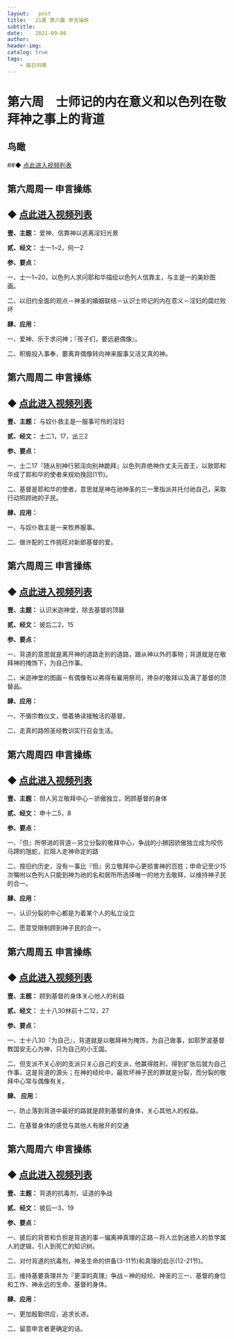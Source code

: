 ```yaml
---
layout:   post
title:   21夏 第六篇 申言操练
subtitle:  
date:    2021-09-06
author:   
header-img: 
catalog: true
tags:
    - 每日吗哪
---
```


# 第六周　士师记的内在意义和以色列在敬拜神之事上的背道

## 鸟瞰

##◆ [点此进入视频列表](https://dull-carver-268.notion.site/aa537a69f7914add9721340b3a2a9e5b)

##  第六周周一 申言操练

## ◆ [点此进入视频列表](https://dull-carver-268.notion.site/aa537a69f7914add9721340b3a2a9e5b)

**壹、主题：** 爱神、信靠神以逃离淫妇光景

**贰、经文：** 士一1~2，何一2

**参、要点：**

一、士一1~20，以色列人求问耶和华描绘以色列人信靠主，与主是一的美妙图画。

二、以旧约全面的观点－神圣的婚姻联结－认识士师记的内在意义－淫妇的腐烂败坏

 **肆、应用：**

一、爱神、乐于求问神；『孩子们，要远避偶像』。

二、积极投入事奉，要离弃偶像转向神来服事又活又真的神。

##  第六周周二 申言操练

## ◆ [点此进入视频列表](https://dull-carver-268.notion.site/aa537a69f7914add9721340b3a2a9e5b)

**壹、主题：** 与奴仆救主是一服事可怜的淫妇

**贰、经文：** 士二1，17，出三2

**参、要点：**

一、士二17『随从别神行邪淫向别神跪拜』以色列弃绝神作丈夫元首王，以致耶和华成了耶和华的使者来规劝挽回(1节)。

二、基督是耶和华的使者，意思就是神在祂神圣的三一里指派并托付祂自己，采取行动照顾祂的子民。

 **肆、应用：**

一、与奴仆救主是一来牧养服事。

二、做许配的工作挑旺对新郎基督的爱。

##  第六周周三 申言操练

## ◆ [点此进入视频列表](https://dull-carver-268.notion.site/aa537a69f7914add9721340b3a2a9e5b)

**壹、主题：** 认识米迦神堂，除去基督的顶替

**贰、经文：** 彼后二2，15

**参、要点：**

一、背道的意思就是离开神的道路走别的道路，跟从神以外的事物；背道就是在敬拜神的掩饰下，为自己作事。

二、米迦神堂的图画－有偶像有以弗得有雇用祭司，搀杂的敬拜以及满了基督的顶替品。

 **肆、应用：**

一、不循宗教仪文，借着祷读接触活的基督。

二、走真的路照圣经教训实行召会生活。

##  第六周周四 申言操练

## ◆ [点此进入视频列表](https://dull-carver-268.notion.site/aa537a69f7914add9721340b3a2a9e5b)

**壹、主题：** 但人另立敬拜中心－骄傲独立，罔顾基督的身体

**贰、经文：** 申十二5，8

**参、要点：**

一、『但』所带进的背道－另立分裂的敬拜中心，争战的小狮因骄傲独立成为咬伤马蹄的虺蛇，拦阻人走神命定的路

二、按旧约历史，没有一事比『但』另立敬拜中心更损害神的百姓；申命记至少15次嘱咐以色列人只能到神为祂的名和居所所选择唯一的地方去敬拜，以维持神子民的合一。

 **肆、应用：**

一、认识分裂的中心都是为着某个人的私立设立

二、愿意受限制顾到神子民的合一。

##  第六周周五 申言操练

## ◆ [点此进入视频列表](https://dull-carver-268.notion.site/aa537a69f7914add9721340b3a2a9e5b)

**壹、主题：** 顾到基督的身体关心他人的利益

**贰、经文：** 士十八30林前十二12，27

**参、要点：**

一、士十八30『为自己』，背道就是以敬拜神为掩饰，为自己做事，如耶罗波基督教国安无心为神，只为自己的小王国。

二、但支派不关心别的支派只关心自己的支派，他赢得胜利，得到扩张后就为自己作事，这是背道的源头；在神的经纶中，最败坏神子民的罪就是分裂，而分裂的敬拜中心常与偶像有关。

**肆、 应用：**

一、防止落到背道中最好的路就是顾到基督的身体，关心其他人的权益。

二、在基督身体的感觉与其他人有敞开的交通

##  第六周周六 申言操练

## ◆ [点此进入视频列表](https://dull-carver-268.notion.site/aa537a69f7914add9721340b3a2a9e5b)

**壹、主题：** 背道的抗毒剂，证道的争战

**贰、经文：** 彼后一3，19

**参、要点：**

一、彼后的背景和负担是背道的事－偏离神真理的正路－将人岔到迷惑人的哲学属人的逻辑，引人到死亡的知识树。

二、对付背道的抗毒剂，神圣生命的供备(3-11节)和真理的启示(12-21节)。

三、维持基要真理并为『更深的真理』争战－神的经纶、神圣的三一、基督的身位和工作、神永远的生命、基督的身体。

 **肆、应用：**

一、更加殷勤供应，追求长进。

二、留意申言者更确定的话。